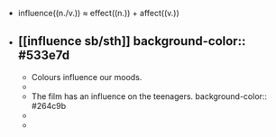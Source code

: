 - influence((n./v.)) ≈ effect((n.)) + affect((v.))
- [[influence sb/sth]]
  background-color:: #533e7d
	-
	- Colours influence our moods.
	-
	- The film has an influence on the teenagers.
	  background-color:: #264c9b
	-
	-